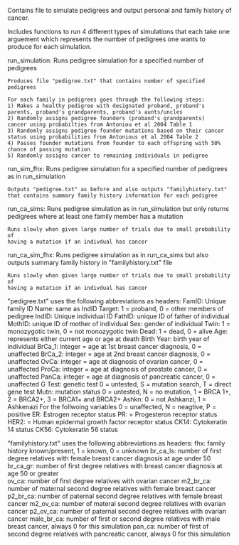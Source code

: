 Contains file to simulate pedigrees and output personal and family history of cancer.

Includes functions to run 4 different types of simulations that each take one arguement
which represents the number of pedigrees one wants to produce for each simulation.

run_simulation: 
    Runs pedigree simulation for a specified number of pedigrees
        
    Produces file "pedigree.txt" that contains number of specified
    pedigrees

    For each family in pedigrees goes through the following steps:
    1) Makes a healthy pedigree with designated proband, proband's
    parents, proband's grandparents, proband's aunts/uncles
    2) Randomly assigns pedigree founders (proband's grandparents)
    cancer using probabilties from Antoniou et al 2004 Table 1
    3) Randomly assigns pedigree founder mutations based on their cancer
    status using probabilities from Antonious et al 2004 Table 2
    4) Passes founder mutations from founder to each offspring with 50%
    chance of passing mutation
    5) Randomly assigns cancer to remaining individuals in pedigree
        
run_sim_fhx: 
    Runs pedigree simulation for a specified number of pedigrees as in 
    run_simulation
        
    Outputs "pedigree.txt" as before and also outputs "familyhistory.txt" 
    that contains summary family history information for each pedigree
        
run_ca_sims: 
    Runs pedigree simulation as in run_simulation but only returns pedigrees
    where at least one family member has a mutation
        
    Runs slowly when given large number of trials due to small probability of
    having a mutation if an indivdual has cancer
        
run_ca_sim_fhx: 
    Runs pedigree simulation as in run_ca_sims but also outputs summary family
    history in "familyhistory.txt" file
        
    Runs slowly when given large number of trials due to small probability of
    having a mutation if an indivdual has cancer
        
        
"pedigree.txt" uses the following abbreviations as headers:
     FamID: Unique family ID
     Name: same as IndID
     Target: 1 = proband, 0 = other members of pedigree
     IndID: Unique individual ID
     FathID: unique ID of father of individual
     MothID: unique ID of mother of individual
     Sex: gender of individual
     Twin: 1 = monozygotic twin, 0 = not monozygotic twin
     Dead: 1 = dead, 0 = alive
     Age: represents either current age or age at death
     Birth Year: birth year of individual
     BrCa_1: integer = age at 1st breast cancer diagnosis, 0 = unaffected
     BrCa_2: integer = age at 2nd breast cancer diagnosis, 0 = unaffected
     OvCa: integer = age at diagnosis of ovarian cancer, 0 = unaffected
     ProCa: integer = age at diagnosis of prostate cancer, 0 = unaffected
     PanCa: integer = age at diagnosis of pancreatic cancer, 0 = unaffected
     G Test: genetic test 0 = untested, S = mutation search, 
             T = direct gene test
     Mutn: mutation status 0 = untested, N = no mutation, 1 = BRCA 1+, 2 =
           BRCA2+, 3 = BRCA1+ and BRCA2+
     Ashkn: 0 = not Ashkanzi, 1 = Ashkenazi
     For the follwoing variables 0 = unaffected, N = neagtive, P = positive
     ER: Estrogen receptor status
     PR: = Progesteron receptor status
     HER2: = Human epidermal growth factor receptor status
     CK14: Cytokeratin 14 status 
     CK56: Cytokeratin 56 status
     
"familyhistory.txt" uses the following abbreviations as headers:
     fhx: family history known/present, 1 = known, 0 = unknown
     br_ca_ls: number of first degree relatives with female breast cancer
               diagnosis at age under 50
     br_ca_gr: number of first degree relatives with breast
               cancer diagnosis at age 50 or greater  
     ov_ca: number of first degree relatives with ovarian cancer
     m2_br_ca: number of maternal second degree relatives with female
               breast cancer
     p2_br_ca: number of paternal second degree relatives with female
               breast cancer
     m2_ov_ca: number of materal second degree relatives with ovarian
               cancer
     p2_ov_ca: number of paternal second degree relatives with
               ovarian cancer
     male_br_ca: number of first or second degree relatives with male
                 breast cancer, always 0 for this simulation
     pan_ca: number of first of second degree relatives with
             pancreatic cancer, always 0 for this simulation
